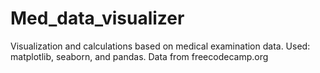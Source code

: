 # Med_data_visualizer
Visualization and calculations based on medical examination data. Used: matplotlib, seaborn, and pandas.
Data from freecodecamp.org
